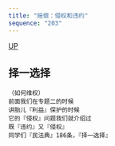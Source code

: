 ```yaml
---
title: "赔偿：侵权和违约"
sequence: "203"
---
```


[UP](/law/civil-law-index.html)

## 择一选择

```text
（如何维权）
前面我们在专题二的时候
讲胎儿『利益』保护的时候
它的『侵权』问题我们就介绍过
既『违约』又『侵权』
同学们『民法典』186条，『择一选择』
```